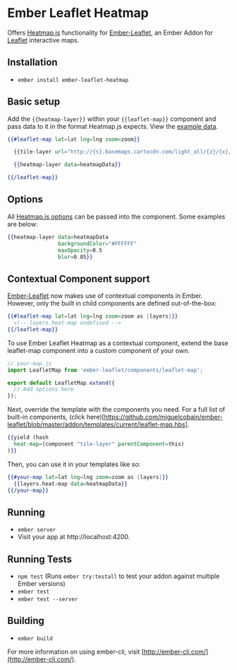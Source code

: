 # Ember Leaflet Heatmap

Offers [Heatmap.js](https://www.patrick-wied.at/static/heatmapjs/) functionality for [Ember-Leaflet](http://ember-leaflet.com), an Ember Addon for [Leaflet](http://leafletjs.com) interactive maps.

## Installation

* `ember install ember-leaflet-heatmap`

## Basic setup

Add the `{{heatmap-layer}}` within your `{{leaflet-map}}` component and pass data to it in the format Heatmap.js expects. View the [example data](https://www.patrick-wied.at/static/heatmapjs/docs.html#heatmap-addData).

```handlebars
{{#leaflet-map lat=lat lng=lng zoom=zoom}}

  {{tile-layer url="http://{s}.basemaps.cartocdn.com/light_all/{z}/{x}/{y}.png"}}

  {{heatmap-layer data=heatmapData}}

{{/leaflet-map}}
```

## Options

All [Heatmap.js options](https://www.patrick-wied.at/static/heatmapjs/docs.html#h337-create) can be passed into the component. Some examples are below:

```handlebars
{{heatmap-layer data=heatmapData
                backgroundColor="#FFFFFF"
                maxOpacity=0.5
                blur=0.85}}
```

## Contextual Component support

[Ember-Leaflet](http://ember-leaflet.com) now makes use of contextual components in Ember. However, only the built in child components are defined out-of-the-box:

```handlebars
{{#leaflet-map lat=lat lng=lng zoom=zoom as |layers|}}
  <!-- layers.heat-map undefined -->
{{/leaflet-map}}
```

To use Ember Leaflet Heatmap as a contextual component, extend the base leaflet-map component into a custom component of your own.

```javascript
// your-map.js
import LeafletMap from 'ember-leaflet/components/leaflet-map';

export default LeafletMap.extend({
  // Add options here
});
```

Next, override the template with the components you need. For a full list of built-in components, (click here)[https://github.com/miguelcobain/ember-leaflet/blob/master/addon/templates/current/leaflet-map.hbs].

```handlebars
{{yield (hash
  heat-map=(component "tile-layer" parentComponent=this)
)}}
```

Then, you can use it in your templates like so:

```handlebars
{{#your-map lat=lat lng=lng zoom=zoom as |layers|}}
  {{layers.heat-map data=heatmapData}}
{{/your-map}}
```

## Running

* `ember server`
* Visit your app at http://localhost:4200.

## Running Tests

* `npm test` (Runs `ember try:testall` to test your addon against multiple Ember versions)
* `ember test`
* `ember test --server`

## Building

* `ember build`

For more information on using ember-cli, visit [http://ember-cli.com/](http://ember-cli.com/).
